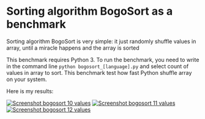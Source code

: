 # Sorting algorithm BogoSort as a benchmark
Sorting algorithm BogoSort is very simple: it just randomly shuffle values in array, until a miracle happens and the array is sorted

This benchmark requires Python 3. To run the benchmark, you need to write in the command line `python bogosort_[language].py` and select count of values in array to sort. This benchmark test how fast Python shuffle array on your system.

Here is my results:

[![*Screenshot bogosort 10 values*](https://i.imgur.com/lqU9sUA.png)](https://i.imgur.com/lqU9sUA.png)
[![*Screenshot bogosort 11 values*](https://i.imgur.com/ZllPlKS.png)](https://i.imgur.com/ZllPlKS.png)
[![*Screenshot bogosort 12 values*](https://i.imgur.com/nWczaqT.png)](https://i.imgur.com/nWczaqT.png)